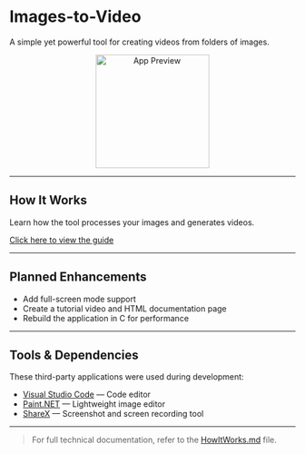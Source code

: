 # Images-to-Video

A simple yet powerful tool for creating videos from folders of images.

<p align="center">
  <img width="200" src="https://github.com/user-attachments/assets/470cad39-d420-41c7-b017-e43e8feb7d79" alt="App Preview"/>
</p>

---

## How It Works

Learn how the tool processes your images and generates videos.

[Click here to view the guide](HowItWorks.md)

---

## Planned Enhancements

- Add full-screen mode support
- Create a tutorial video and HTML documentation page
- Rebuild the application in C for performance

---

## Tools & Dependencies

These third-party applications were used during development:

- [Visual Studio Code](https://code.visualstudio.com/) — Code editor
- [Paint.NET](https://www.getpaint.net/) — Lightweight image editor
- [ShareX](https://getsharex.com/) — Screenshot and screen recording tool

---

> For full technical documentation, refer to the [HowItWorks.md](HowItWorks.md) file.
